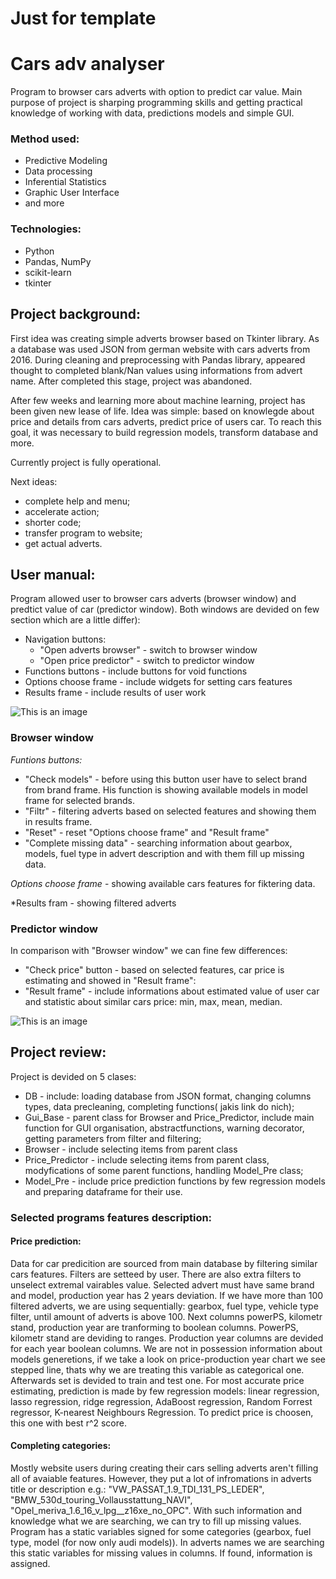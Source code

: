 # Just for template



# Cars adv analyser
Program to browser cars adverts with option to predict car value. Main purpose of project is sharping programming skills and getting practical knowledge of working with data, predictions models and simple GUI.

### Method used:
- 	 Predictive Modeling
- 	 Data processing 
- 	 Inferential Statistics
- 	 Graphic User Interface
- 	 and more


### Technologies:
- 	 Python
- 	 Pandas, NumPy
- 	 scikit-learn
- 	 tkinter

## Project background:
First idea was creating simple adverts browser based on Tkinter library. As a database was used JSON from german website with cars adverts from 2016. During cleaning and preprocessing with Pandas library, appeared thought to completed blank/Nan values using informations from advert name.  After completed this stage, project was abandoned.

After few weeks and learning more about machine learning, project has been given new lease of life. Idea was simple: based on knowlegde about price and details from cars adverts, predict price of users car. To reach this goal, it was necessary to build regression models, transform database and more.

Currently project is fully operational. 

Next ideas:
- 	complete help and menu;
- 	accelerate action;
- 	shorter code;
- 	 transfer program to website;
- 	 get actual adverts.


## User manual:
Program allowed user to browser cars adverts (browser window) and predtict value of car (predictor window).
Both windows are devided on few section which are a little differ):
- 	 Navigation buttons:
	 - 	 "Open adverts browser" - switch to browser window
	 - 	 "Open price predictor" - switch to predictor window
- 	 Functions buttons - include buttons for void functions
- 	 Options choose frame - include widgets for setting cars features
- 	 Results frame - include results of user work

![This is an image](https://i.postimg.cc/hjjHSMmf/Frames.jpg)

### Browser window

*Funtions buttons:*
- 	"Check models" - before using this button user have to select brand from brand frame. His function is showing available models in model frame for selected brands.
- 	"Filtr" - filtering adverts based on selected features and showing them in results frame.
- 	"Reset" - reset "Options choose frame" and "Result frame"
- 	"Complete missing data" - searching information about gearbox,  models, fuel type in advert description and with them fill up missing data.

*Options choose frame* - showing available cars features for fiktering data.

*Results fram - showing filtered adverts


### Predictor window

In comparison with "Browser window" we can fine few differences:
- "Check price" button - based on selected features, car price is estimating and showed in "Result frame":
- "Result frame" - include informations about estimated value of user car and statistic about similar cars price: min, max, mean, median.

![This is an image](https://i.postimg.cc/GmmNPqMz/predi.jpg)



## Project review:

Project is devided on 5 clases: 
- 	 DB - include: loading database from JSON format, changing columns types, data precleaning, completing functions( jakis link do nich);
- 	 Gui_Base - parent class for Browser and Price_Predictor, include main function for GUI organisation, abstractfunctions, warning decorator, getting parameters from filter and filtering;
- 	 Browser - include selecting items from parent class
- 	 Price_Predictor - include selecting items from parent class, modyfications of some parent functions, handling Model_Pre class;
- 	 Model_Pre - include price prediction functions by few regression models and preparing dataframe for their use.
	
	
### Selected programs features description:

#### Price prediction:
Data for car predicition are sourced from main database by filtering similar cars features. Filters are setteed by user. There are also extra filters to unselect extremal vairables value. Selected advert must have same brand and model, production year has 2 years deviation. If we have more than 100 filtered adverts, we are using sequentially: gearbox, fuel type, vehicle type filter, until amount of adverts is above 100. Next columns powerPS, kilometr stand, production year are tranforming to boolean columns. PowerPS,  kilometr stand are deviding to ranges. Production year columns are devided for each year boolean columns. We are not in possession information about models generetions, if we take a look on price-production year chart we see stepped line, thats why we are treating this variable as categorical one. Afterwards set is devided to train and test one.
For most accurate price estimating, prediction is made by few regression models: linear regression, lasso regression, ridge regression, AdaBoost regression,  Random Forrest regressor, K-nearest Neighbours Regression. To predict price is choosen, this one with best r^2 score.

#### Completing categories:
Mostly website users during creating their cars selling adverts aren't filling all of avaiable features. However, they put a lot of infromations in adverts title or description e.g.: "VW_PASSAT_1.9_TDI_131_PS_LEDER", "BMW_530d_touring_Vollausstattung_NAVI", "Opel_meriva_1.6_16_v_lpg__z16xe_no_OPC". With such information and knowledge what we are searching, we can try to fill up missing values.
Program has a static variables signed for some categories (gearbox, fuel type, model (for now only audi models)). In adverts names we are searching this static variables for missing values in columns. If found, information is assigned.












